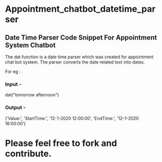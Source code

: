 # Appointment_chatbot_datetime_parser

## Date Time Parser Code Snippet For Appointment System Chatbot

The dat function is a date time parser which was created for appointment chat bot system. The parser converts the date related text into dates.

For eg :

### Input -

dat("tomorrow afternoon") 

### Output -

('Value:',
 'StartTime:',
 '12-1-2020 12:00:00',
 'EndTime:',
 '12-1-2020 16:00:00')
 
 # Please feel free to fork and contribute.
